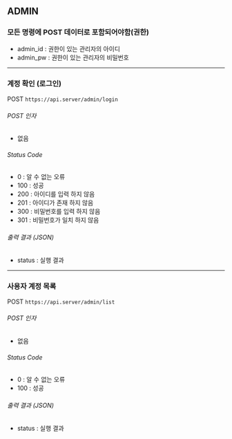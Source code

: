 ## ADMIN

### 모든 명령에 POST 데이터로 포함되어야함(권한)
* admin_id : 권한이 있는 관리자의 아이디
* admin_pw : 권한이 있는 관리자의 비밀번호

------

### 계정 확인 (로그인)
POST ` https://api.server/admin/login `

###### POST 인자
* 없음

###### Status Code
* 0 : 알 수 없는 오류
* 100 : 성공
* 200 : 아이디를 입력 하지 않음
* 201 : 아이디가 존재 하지 않음
* 300 : 비밀번호를 입력 하지 않음
* 301 : 비밀번호가 일치 하지 않음

###### 출력 결과 (JSON)
* status : 실행 결과

------

### 사용자 계정 목록
POST ` https://api.server/admin/list `

###### POST 인자
* 없음

###### Status Code
* 0 : 알 수 없는 오류
* 100 : 성공

###### 출력 결과 (JSON)
* status : 실행 결과
